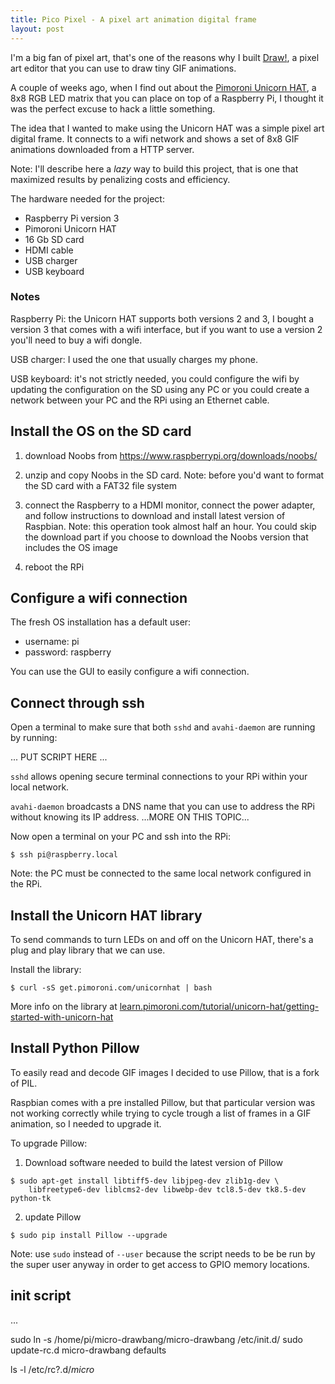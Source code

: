 ```yaml
---
title: Pico Pixel - A pixel art animation digital frame
layout: post
---
```


I'm a big fan of pixel art, that's one of the reasons why I built
[Draw!](http://drawbang.com), a pixel art editor that you can use to draw tiny
GIF animations.

A couple of weeks ago, when I find out about the [Pimoroni Unicorn
HAT](https://shop.pimoroni.com/products/unicorn-hat), a 8x8 RGB LED matrix that
you can place on top of a Raspberry Pi, I thought it was the perfect excuse to
hack a little something.

The idea that I wanted to make using the Unicorn HAT was a simple pixel art
digital frame. It connects to a wifi network and shows a set of 8x8 GIF
animations downloaded from a HTTP server.

Note: I'll describe here a *lazy* way to build this project, that is one that
maximized results by penalizing costs and efficiency.

The hardware needed for the project:

* Raspberry Pi version 3
* Pimoroni Unicorn HAT
* 16 Gb SD card
* HDMI cable
* USB charger
* USB keyboard

### Notes

Raspberry Pi: the Unicorn HAT supports both versions 2 and 3, I bought a version
3 that comes with a wifi interface, but if you want to use a version 2 you'll
need to buy a wifi dongle.

USB charger: I used the one that usually charges my phone.

USB keyboard: it's not strictly needed, you could configure the wifi by updating
the configuration on the SD using any PC or you could create a network between
your PC and the RPi using an Ethernet cable.

## Install the OS on the SD card

1. download Noobs from https://www.raspberrypi.org/downloads/noobs/

2. unzip and copy Noobs in the SD card. Note: before you'd want to format the SD
   card with a FAT32 file system

3. connect the Raspberry to a HDMI monitor, connect the power adapter, and
   follow instructions to download and install latest version of Raspbian. Note:
   this operation took almost half an hour. You could skip the download part if
   you choose to download the Noobs version that includes the OS image

4. reboot the RPi

## Configure a wifi connection

The fresh OS installation has a default user:

* username: pi
* password: raspberry

You can use the GUI to easily configure a wifi connection.

## Connect through ssh

Open a terminal to make sure that both `sshd` and `avahi-daemon` are running by
running:

... PUT SCRIPT HERE ...

`sshd` allows opening secure terminal connections to your RPi within your local
network.

`avahi-daemon` broadcasts a DNS name that you can use to address the RPi without
knowing its IP address. ...MORE ON THIS TOPIC...

Now open a terminal on your PC and ssh into the RPi:

```
$ ssh pi@raspberry.local
```

Note: the PC must be connected to the same local network configured in the RPi.

## Install the Unicorn HAT library

To send commands to turn LEDs on and off on the Unicorn HAT, there's a plug and
play library that we can use.

Install the library:

```
$ curl -sS get.pimoroni.com/unicornhat | bash
```

More info on the library at
[learn.pimoroni.com/tutorial/unicorn-hat/getting-started-with-unicorn-hat](https://learn.pimoroni.com/tutorial/unicorn-hat/getting-started-with-unicorn-hat)

## Install Python Pillow

To easily read and decode GIF images I decided to use Pillow, that is a fork of
PIL.

Raspbian comes with a pre installed Pillow, but that particular version was not
working correctly while trying to cycle trough a list of frames in a GIF
animation, so I needed to upgrade it.

To upgrade Pillow:

1. Download software needed to build the latest version of Pillow

  ```
  $ sudo apt-get install libtiff5-dev libjpeg-dev zlib1g-dev \
      libfreetype6-dev liblcms2-dev libwebp-dev tcl8.5-dev tk8.5-dev python-tk
  ```

2. update Pillow

  ```
  $ sudo pip install Pillow --upgrade
  ```

Note: use `sudo` instead of `--user` because the script needs to be be run by
the super user anyway in order to get access to GPIO memory locations.

## init script

...

sudo ln -s /home/pi/micro-drawbang/micro-drawbang /etc/init.d/ sudo update-rc.d
micro-drawbang defaults


ls -l /etc/rc?.d/*micro*
